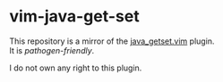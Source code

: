 vim-java-get-set
================

This repository is a mirror of the
[java_getset.vim](http://www.vim.org/scripts/script.php?script_id=490)
plugin.  
It is *pathogen-friendly*.

I do not own any right to this plugin.

